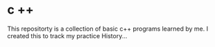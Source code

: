 # c ++
This repositorty is a collection of basic c++ programs learned  by me.
I created this to track my practice History...
